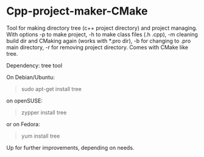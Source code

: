 # Cpp-project-maker-CMake
Tool for making directory tree (c++ project directory) and project managing. With options -p to make project, -h to make class files (.h .cpp), -m cleaning build dir and CMaking again (works with *.pro dir), -b for changing to .pro main directory, -r for removing project directory. Comes with CMake like tree.

Dependency: tree tool

On Debian/Ubuntu:

> sudo apt-get install tree

on openSUSE:

> zypper install tree

or on Fedora:

> yum install tree

Up for further improvements, depending on needs.
